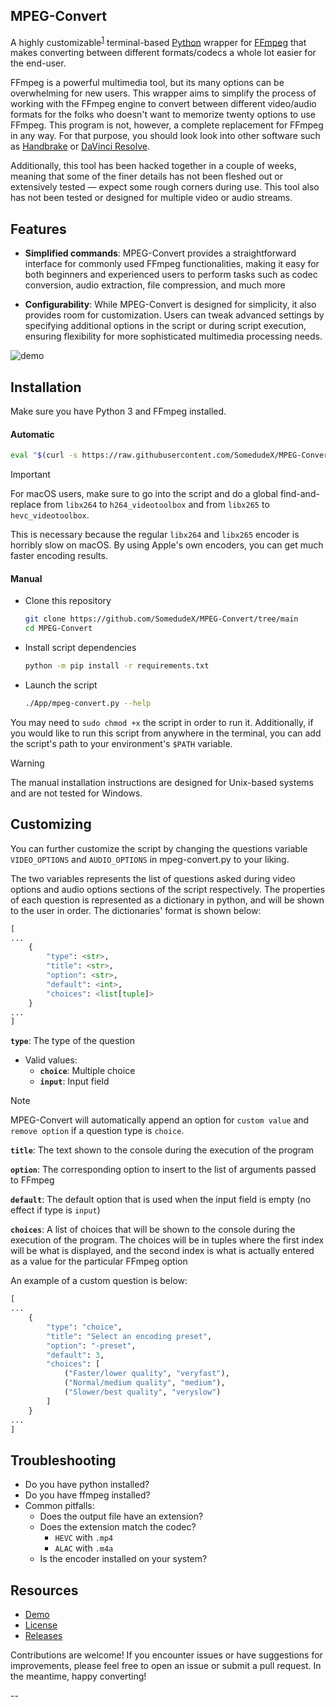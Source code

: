 ## MPEG-Convert

A highly customizable<sup>[1](#Customizing)</sup> terminal-based [Python](https://www.python.org/downloads/) wrapper for [FFmpeg](https://ffmpeg.org/download.html) that makes converting between different formats/codecs a whole lot easier for the end-user. 

FFmpeg is a powerful multimedia tool, but its many options can be overwhelming for new users. This wrapper aims to simplify the process of working with the FFmpeg engine to convert between different video/audio formats for the folks who doesn't want to memorize twenty options to use FFmpeg. This program is not, however, a complete replacement for FFmpeg in any way. For that purpose, you should look look into other software such as [Handbrake](https://handbrake.fr/) or [DaVinci Resolve](https://www.blackmagicdesign.com/products/davinciresolve). 

Additionally, this tool has been hacked together in a couple of weeks, meaning that some of the finer details has not been fleshed out or extensively tested — expect some rough corners during use. This tool also has not been tested or designed for multiple video or audio streams. 

## Features

* **Simplified commands**: MPEG-Convert provides a straightforward interface for commonly used FFmpeg functionalities, making it easy for both beginners and experienced users to perform tasks such as codec conversion, audio extraction, file compression, and much more

* **Configurability**: While MPEG-Convert is designed for simplicity, it also provides room for customization. Users can tweak advanced settings by specifying additional options in the script or during script execution, ensuring flexibility for more sophisticated multimedia processing needs.


![demo](https://github.com/SomedudeX/MPEG-Convert/assets/101906945/d69c68b0-4122-4ebc-a6fb-3de50448dcd0)

## Installation 

Make sure you have Python 3 and FFmpeg installed. 

#### Automatic

```bash
eval "$(curl -s https://raw.githubusercontent.com/SomedudeX/MPEG-Convert/main/install.sh)"
```

> [!IMPORTANT]
> For macOS users, make sure to go into the script and do a global find-and-replace from `libx264` to `h264_videotoolbox` and from `libx265` to `hevc_videotoolbox`.
>
> This is necessary because the regular `libx264` and `libx265` encoder is horribly slow on macOS. By using Apple's own encoders, you can get much faster encoding results.

#### Manual

* Clone this repository
  
  ```bash
  git clone https://github.com/SomedudeX/MPEG-Convert/tree/main
  cd MPEG-Convert
  ```

* Install script dependencies

  ```bash
  python -m pip install -r requirements.txt
  ```

* Launch the script

  ```bash
  ./App/mpeg-convert.py --help
  ```
  
You may need to `sudo chmod +x` the script in order to run it. Additionally, if you would like to run this script from anywhere in the terminal, you can add the script's path to your environment's `$PATH` variable. 

> [!WARNING]
> The manual installation instructions are designed for Unix-based systems and are not tested for Windows. 

## Customizing

You can further customize the script by changing the questions variable `VIDEO_OPTIONS` and `AUDIO_OPTIONS` in mpeg-convert.py to your liking. 

The two variables represents the list of questions asked during video options and audio options sections of the script respectively. The properties of each question is represented as a dictionary in python, and will be shown to the user in order. The dictionaries' format is shown below:

```py
[
...
    {
        "type": <str>,
        "title": <str>,
        "option": <str>,
        "default": <int>,
        "choices": <list[tuple]>
    }
...
]
```

**`type`**: The type of the question

 * Valid values:
   + **`choice`**: Multiple choice
   + **`input`**: Input field
  
> [!NOTE]
> MPEG-Convert will automatically append an option for `custom value` and `remove option` if a question type is `choice`.

**`title`**: The text shown to the console during the execution of the program

**`option`**: The corresponding option to insert to the list of arguments passed to FFmpeg

**`default`**: The default option that is used when the input field is empty (no effect if type is `input`)

**`choices`**: A list of choices that will be shown to the console during the execution of the program. The choices will be in tuples where the first index will be what is displayed, and the second index is what is actually entered as a value for the particular FFmpeg option

An example of a custom question is below: 

```py
[
...
    {
        "type": "choice",
        "title": "Select an encoding preset",
        "option": "-preset",
        "default": 3,
        "choices": [
            ("Faster/lower quality", "veryfast"),
            ("Normal/medium quality", "medium"),
            ("Slower/best quality", "veryslow")
        ]
    }
...
]
```

## Troubleshooting

* Do you have python installed?
* Do you have ffmpeg installed?
* Common pitfalls:
  + Does the output file have an extension?
  + Does the extension match the codec?
    - `HEVC` with `.mp4`  
    - `ALAC` with `.m4a`
  + Is the encoder installed on your system?

## Resources

 - [Demo](https://github.com/SomedudeX/MPEG-Convert/raw/main/Demo/demo.mov)
 - [License](https://raw.githubusercontent.com/SomedudeX/MPEG-Convert/main/LICENSE)
 - [Releases](https://github.com/SomedudeX/MPEG-Convert/releases)

Contributions are welcome! If you encounter issues or have suggestions for improvements, please feel free to open an issue or submit a pull request. In the meantime, happy converting! 

--
